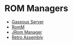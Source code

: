 # ROM Managers
- [Gaseous Server](https://github.com/gaseous-project/gaseous-server)
- [RomM](https://github.com/rommapp/romm)
- [JRom Manager](https://github.com/optyfr/JRomManager)
- [Retro Assembly](https://github.com/arianrhodsandlot/retro-assembly)
